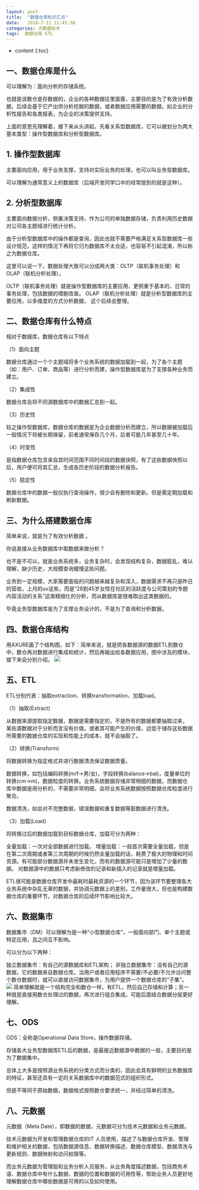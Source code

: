 ```yaml
---
layout: post
title:  "数据仓库知识汇总"
date:   2018-7-11 11:45:38
categories: 大数据技术
tags:  数据仓库 ETL
---
```


* content
{:toc}
## 一、数据仓库是什么

可以理解为：面向分析的存储系统。

也就是说数仓是存数据的，企业的各种数据往里面塞，主要目的是为了有效分析数据，后续会基于它产出供分析挖掘的数据，或者数据应用需要的数据，如企业的分析性报告和各类报表，为企业的决策提供支持。

上面的意思先理解着，接下来从头讲起，先看关系型数据库，它可以被划分为两大基本类型：操作型数据库和分析型数据库。


## 1. 操作型数据库

主要面向应用，用于业务支撑，支持对实际业务的处理，也可以叫业务型数据库。

可以理解为通常意义上的数据库（后端开发同学口中的经常提到的就是这种）。


## 2. 分析型数据库

主要面向数据分析，侧重决策支持，作为公司的单独数据存储，负责利用历史数据对公司各主题域进行统计分析。

由于分析型数据库中的操作都是查询，因此也就不需要严格满足关系型数据库一些设计规范，这样的情况下再将它归为数据库不太合适，也容易不引起混淆，所以称之为数据仓库。

这里可以说一下，数据处理大致可以分成两大类：OLTP（联机事务处理）和OLAP（联机分析处理）。

OLTP（联机事务处理）就是操作型数据库的主要应用，更侧重于基本的、日常的事务处理，包括数据的增删改查。
OLAP（联机分析处理）就是分析型数据库的主要应用，以多维度的方式分析数据， 这个后续会整理。


## 二、数据仓库有什么特点

相对于数据库，数据仓库有以下特点

（1）面向主题

数据仓库通过一个个主题域将多个业务系统的数据加载到一起，为了各个主题（如：用户、订单、商品等）进行分析而建，操作型数据库是为了支撑各种业务而建立。

（2）集成性

数据仓库会将不同源数据库中的数据汇总到一起。

（3）历史性

较之操作型数据库，数据仓库的数据是为企业数据分析而建立，所以数据被加载后一般情况下将被长期保留，前者通常保存几个月，后者可能几年甚至几十年。

（4）时变性

是指数据仓库包含来自其时间范围不同时间段的数据快照，有了这些数据快照以后，用户便可将其汇总，生成各历史阶段的数据分析报告。

（5）稳定性

数据仓库中的数据一般仅执行查询操作，很少会有删除和更新。但是需定期加载和刷新数据。


## 三、为什么搭建数据仓库

简单来说，就是为了有效分析数据 。

你说直接从业务数据库中取数据来做分析？

也不是不可以，就是业务系统多，业务复杂时，会发现结构复杂，数据脏乱，难以理解，缺少历史，大规模查询缓慢这些问题。

业务到一定规模，大家需要面临的问题越来越复杂和深入，数据需求不再只是昨日的营收，上月的uv这些，而是“28到45岁女性在社区的活跃度与公司策划的专题内容活动的关系”这类精细化的分析，而从数据库是很难取出这类数据的。

毕竟业务型数据库是为了支撑业务设计的，不是为了查询和分析数据。

## 四、数据仓库结构

用AXURE画了个结构图，如下：简单来说，就是把各数据源的数据ETL到数仓中，数仓再对数据进行集成和统计，然后再输出给各数据应用，图中涉及的模块，接下来会分别介绍。
![](https://ss2.baidu.com/6ONYsjip0QIZ8tyhnq/it/u=1167328232,1283775129&fm=173&app=25&f=JPEG?w=640&h=353&s=7D2C3472033B44235C5510CA0000A0B1)
## 五、ETL

ETL分别代表：抽取extraction、转换transformation、加载load。

（1）抽取(Extract)

从数据来源提取指定数据，数据是需要指定的，不是所有的数据都要抽取过来， 某些源数据对于分析而言没有价值，或者其可能产生的价值，远低于储存这些数据所需要的数据仓库的实现和性能上的成本，就不会抽取了。

（2）转换(Transform)

将数据转换为指定格式并进行数据清洗保证数据质量。

数据转换，如包括编码转换(m/f->男/女)，字段转换(balance->bal)，度量单位的转换(cm->m)，数据粒度的转换。业务系统数据存储非常明细的数据，而数据仓库中数据是用分析的，不需要非常明细，会将业务系统数据按照数据仓库粒度进行聚合。

数据清洗，如会对不完整数据，错误数据和重复数据等脏数据进行清洗。

（3）加载(Load)

将转换过后的数据加载到目标数据仓库，加载可分为两种：

全量加载：一次对全部数据进行加载。
增量加载：一般首次需要全量加载，但是在第二次周期或者第三次周期的时候仍然全量加载的话，耗费了极大的物理和时间资源。有可能部分数据源并未发生变化，而有的数据源可能只是增加了少量的数据。 对数据源中的数据只考虑新修改的记录和新插入的记录就是增量加载。

ETL很可能是数据仓库开发中最耗时最耗资源的一个环节，因为该环节要整理各大业务系统中杂乱无章的数据，并协调元数据上的差别，工作量很大，但也是构建数据仓库的重要环节，对数据仓库的后续环节影响比较大。


## 六、数据集市

数据集市（DM）可以理解为是一种“小型数据仓库”，一般面向部门、单个主题或特定应用，且之间互不影响。

可以分为以下两种：

独立数据集市：有自己的源数据库和ETL架构；
非独立数据集市：没有自己的源数据，它的数据来自数据仓库。当用户或者应用程序不需要/不必要/不允许访问整个数仓数据时，就可以直接访问数据集市，为用户提供一个数据仓库的“子集”。
![](https://ss1.baidu.com/6ONXsjip0QIZ8tyhnq/it/u=3821147515,1630319372&fm=173&app=25&f=JPEG?w=640&h=362&s=7C2C347213136C6B18DC90CA0000E0B1)
简单理解就是一个结构完全和数仓一样，有ETL，然后自己存储和计算；另一种就是直接用数仓处理过的数据，再次进行组合集成。可能后面结合数据分层更好理解。


## 七、ODS

ODS：全称是Operational Data Store，操作数据存储。

存储各大业务型数据库ETL后的数据，是最接近数据源中数据的一层，主要目的是为了数据集中。

总体上大多是按照源业务系统的分类方式而分类的，因此会具有鲜明的业务数据库的特征，甚至还具有一定的关系数据库中的数据范式的组织形式。

但是不等同于原始数据，数据格式按照数仓要求统一，并经过简单的清洗。


## 八、元数据

元数据（Meta Date），即数据的数据，元数据可分为技术元数据和业务元数据。

技术元数据为开发和管理数据仓库的IT 人员使用，描述了与数据仓库开发、管理和维护相关的数据，包括数据源信息、数据转换描述、数据仓库模型、数据清洗与更新规则、数据映射和访问权限等。

而业务元数据为管理层和业务分析人员服务，从业务角度描述数据，包括商务术语、数据仓库中有什么数据、数据的位置和数据的可用性等，帮助业务人员更好地理解数据仓库中哪些数据是可用的以及如何使用。

